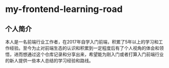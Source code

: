 # my-frontend-learning-road

## 个人简介

本人是一名前端行业工作者，在2017年自学入门前端，积累了5年以上的学习和工作经验。至今为止对前端生态的认识和积累到一定程度后有了个人视角的体会和领悟，进而想通过这个仓库记录和分享出来，希望能为刚入门或者打算入门前端行业的新人提供一些本人总结的学习经验和路线。



